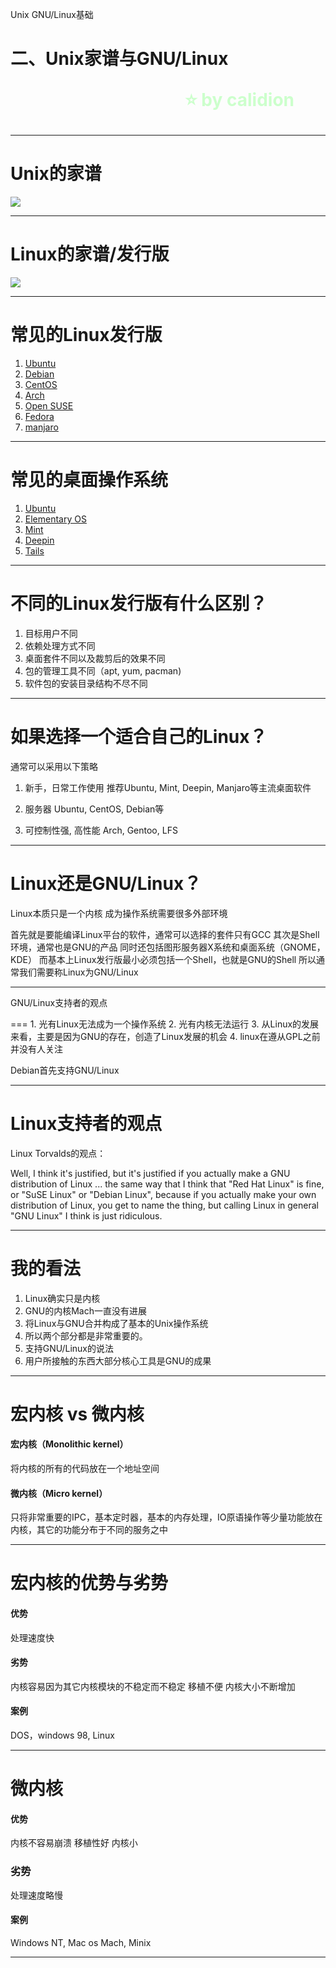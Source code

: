 <!--
$theme: gaia
template: gaia
-->

Unix GNU/Linux基础

二、Unix家谱与GNU/Linux<p style="text-align:right;font-size:28px;margin-right:50px;color:#cFc;">:star: by calidion</p>
======================================================================================================================

---

Unix的家谱
==========

[![](images/Unix-Family.png)](https://i.stack.imgur.com/G2Xri.png)

---

Linux的家谱/发行版
==================

[![](./images/Linux-Distro.png)](./images/Linux-Distro.png)

---

常见的Linux发行版
=================

1.	[Ubuntu](https://www.ubuntu.com/)
2.	[Debian](https://www.debian.org/)
3.	[CentOS](https://www.centos.org/)
4.	[Arch](https://www.archlinux.org/)
5.	[Open SUSE](https://www.opensuse.org/)
6.	[Fedora](https://getfedora.org)
7.	[manjaro](https://manjaro.org/)

---

常见的桌面操作系统
==================

1.	[Ubuntu](https://www.ubuntu.com/)
2.	[Elementary OS](https://elementary.io)
3.	[Mint](https://www.linuxmint.com/)
4.	[Deepin](https://www.deepin.org/)
5.	[Tails](https://tails.boum.org/)

---

不同的Linux发行版有什么区别？
=============================

1.	目标用户不同
2.	依赖处理方式不同
3.	桌面套件不同以及裁剪后的效果不同
4.	包的管理工具不同（apt, yum, pacman)
5.	软件包的安装目录结构不尽不同

---

如果选择一个适合自己的Linux？
=============================

通常可以采用以下策略

1.	新手，日常工作使用 推荐Ubuntu, Mint, Deepin, Manjaro等主流桌面软件

2.	服务器 Ubuntu, CentOS, Debian等

3.	可控制性强, 高性能 Arch, Gentoo, LFS

---

Linux还是GNU/Linux？
====================

Linux本质只是一个内核 成为操作系统需要很多外部环境

首先就是要能编译Linux平台的软件，通常可以选择的套件只有GCC 其次是Shell环境，通常也是GNU的产品 同时还包括图形服务器X系统和桌面系统（GNOME，KDE） 而基本上Linux发行版最小必须包括一个Shell，也就是GNU的Shell 所以通常我们需要称Linux为GNU/Linux

---

GNU/Linux支持者的观点

=== 1. 光有Linux无法成为一个操作系统 2. 光有内核无法运行 3. 从Linux的发展来看，主要是因为GNU的存在，创造了Linux发展的机会 4. linux在遵从GPL之前并没有人关注

Debian首先支持GNU/Linux

---

Linux支持者的观点
=================

Linux Torvalds的观点：

Well, I think it's justified, but it's justified if you actually make a GNU distribution of Linux ... the same way that I think that "Red Hat Linux" is fine, or "SuSE Linux" or "Debian Linux", because if you actually make your own distribution of Linux, you get to name the thing, but calling Linux in general "GNU Linux" I think is just ridiculous.

---

我的看法
========

1.	Linux确实只是内核
2.	GNU的内核Mach一直没有进展
3.	将Linux与GNU合并构成了基本的Unix操作系统
4.	所以两个部分都是非常重要的。
5.	支持GNU/Linux的说法
6.	用户所接触的东西大部分核心工具是GNU的成果

---

宏内核 vs 微内核
================

#### 宏内核（Monolithic kernel）

将内核的所有的代码放在一个地址空间

#### 微内核（Micro kernel）

只将非常重要的IPC，基本定时器，基本的内存处理，IO原语操作等少量功能放在内核，其它的功能分布于不同的服务之中

---

宏内核的优势与劣势
==================

#### 优势

处理速度快

#### 劣势

内核容易因为其它内核模块的不稳定而不稳定 移植不便 内核大小不断增加

#### 案例

DOS，windows 98, Linux

---

微内核
======

#### 优势

内核不容易崩溃 移植性好 内核小

### 劣势

处理速度略慢

#### 案例

Windows NT, Mac os Mach, Minix

---
